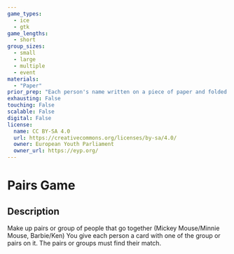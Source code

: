 ```yaml
---
game_types:
  - ice
  - gtk
game_lengths:
  - short
group_sizes:
  - small
  - large
  - multiple
  - event
materials:
  - "Paper"
prior_prep: "Each person's name written on a piece of paper and folded. All pieces of paper in a container"
exhausting: False
touching: False
scalable: False
digital: False
license:
  name: CC BY-SA 4.0
  url: https://creativecommons.org/licenses/by-sa/4.0/
  owner: European Youth Parliament
  owner_url: https://eyp.org/
---
```

# Pairs Game

## Description
Make up pairs or group of people that go together (Mickey Mouse/Minnie Mouse, Barbie/Ken) You give each person a card with one of the group or pairs on it. The pairs or groups must find their match.
